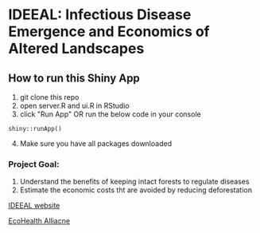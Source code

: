# IDEEAL: Infectious Disease Emergence and Economics of Altered Landscapes

## How to run this Shiny App
1. git clone this repo
2. open server.R and ui.R in RStudio
3. click "Run App" OR run the below code in your console
```{r}
shiny::runApp()
```
4. Make sure you have all packages downloaded

### Project Goal:
1. Understand the benefits of keeping intact forests to regulate diseases
2. Estimate the economic costs tht are avoided by reducing deforestation

[IDEEAL website](https://www.ecohealthalliance.org/program/ideeal)

[EcoHealth Alliacne](https://ecohealthalliance.org)